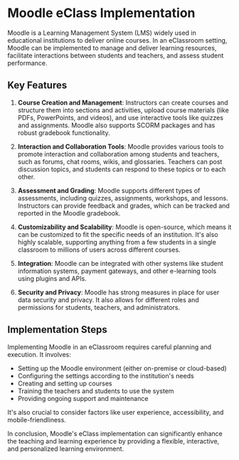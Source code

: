# Moodle eClass Implementation

Moodle is a Learning Management System (LMS) widely used in educational institutions to deliver online courses. In an eClassroom setting, Moodle can be implemented to manage and deliver learning resources, facilitate interactions between students and teachers, and assess student performance. 

## Key Features

1. **Course Creation and Management**: Instructors can create courses and structure them into sections and activities, upload course materials (like PDFs, PowerPoints, and videos), and use interactive tools like quizzes and assignments. Moodle also supports SCORM packages and has robust gradebook functionality.

2. **Interaction and Collaboration Tools**: Moodle provides various tools to promote interaction and collaboration among students and teachers, such as forums, chat rooms, wikis, and glossaries. Teachers can post discussion topics, and students can respond to these topics or to each other.

3. **Assessment and Grading**: Moodle supports different types of assessments, including quizzes, assignments, workshops, and lessons. Instructors can provide feedback and grades, which can be tracked and reported in the Moodle gradebook.

4. **Customizability and Scalability**: Moodle is open-source, which means it can be customized to fit the specific needs of an institution. It's also highly scalable, supporting anything from a few students in a single classroom to millions of users across different courses.

5. **Integration**: Moodle can be integrated with other systems like student information systems, payment gateways, and other e-learning tools using plugins and APIs.

6. **Security and Privacy**: Moodle has strong measures in place for user data security and privacy. It also allows for different roles and permissions for students, teachers, and administrators.

## Implementation Steps

Implementing Moodle in an eClassroom requires careful planning and execution. It involves:

- Setting up the Moodle environment (either on-premise or cloud-based)
- Configuring the settings according to the institution's needs
- Creating and setting up courses
- Training the teachers and students to use the system
- Providing ongoing support and maintenance

It's also crucial to consider factors like user experience, accessibility, and mobile-friendliness. 

In conclusion, Moodle's eClass implementation can significantly enhance the teaching and learning experience by providing a flexible, interactive, and personalized learning environment.
